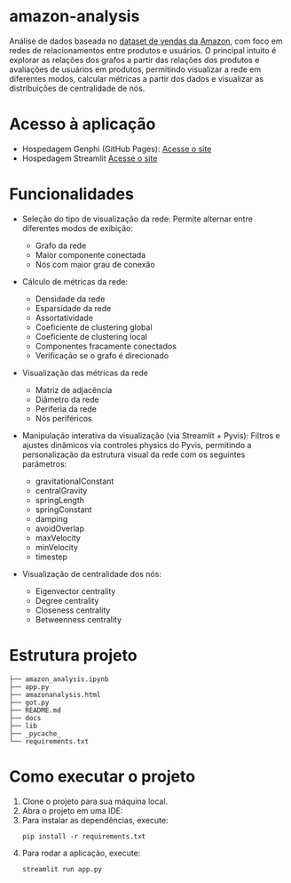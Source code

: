 # amazon-analysis
Análise de dados baseada no [dataset de vendas da Amazon](https://www.kaggle.com/datasets/karkavelrajaj/amazon-sales-dataset), com foco em redes de relacionamentos entre produtos e usuários. O principal intuito é explorar as relações dos grafos a partir das relações dos produtos e avaliações de usuários em produtos, permitindo visualizar a rede em diferentes modos, calcular métricas a partir dos dados e visualizar as distribuições de centralidade de nós.

# Acesso à aplicação
- Hospedagem Genphi (GitHub Pages):
 [Acesse o site](https://vanessa-maria2.github.io/amazon-analysis/#)
- Hospedagem Streamlit
  [Acesse o site](https://vanessa-maria2-amazon-analysis-app-rgjlll.streamlit.app/)

# Funcionalidades
- Seleção do tipo de visualização da rede:
Permite alternar entre diferentes modos de exibição:
    - Grafo da rede
    - Maior componente conectada
    - Nós com maior grau de conexão

- Cálculo de métricas da rede:
    - Densidade da rede
    - Esparsidade da rede
    - Assortatividade
    - Coeficiente de clustering global
    - Coeficiente de clustering local
    - Componentes fracamente conectados
    - Verificação se o grafo é direcionado

- Visualização das métricas da rede
   - Matriz de adjacência
   - Diâmetro da rede
   - Periferia da rede
   - Nós periféricos 

- Manipulação interativa da visualização (via Streamlit + Pyvis):
Filtros e ajustes dinâmicos via controles physics do Pyvis, permitindo a personalização da estrutura visual da rede com os seguintes parâmetros:
    - gravitationalConstant
    - centralGravity
    - springLength
    - springConstant
    - damping
    - avoidOverlap
    - maxVelocity
    - minVelocity
    - timestep

- Visualização de centralidade dos nós:
    - Eigenvector centrality
    - Degree centrality
    - Closeness centrality
    - Betweenness centrality

# Estrutura projeto
```
├── amazon_analysis.ipynb
├── app.py
├── amazonanalysis.html
├── got.py
├── README.md
├── docs
├── lib
├── _pycache_
└── requirements.txt
```

# Como executar o projeto
1. Clone o projeto para sua máquina local.
2. Abra o projeto em uma IDE:
3. Para instalar as dependências, execute:
    ```
    pip install -r requirements.txt
    ```
4. Para rodar a aplicação, execute:
    ```
    streamlit run app.py 
    ```
